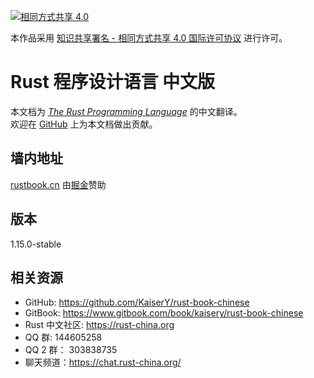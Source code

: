 [![相同方式共享 4.0](https://i.creativecommons.org/l/by-sa/4.0/88x31.png "相同方式共享 4.0")](http://creativecommons.org/licenses/by-sa/4.0/)

本作品采用 [知识共享署名 - 相同方式共享 4.0 国际许可协议](https://creativecommons.org/licenses/by-sa/4.0/) 进行许可。

# Rust 程序设计语言 中文版
本文档为 [*The Rust Programming Language*](https://doc.rust-lang.org/book/) 的中文翻译。  
欢迎在 [GitHub](https://github.com/KaiserY/rust-book-chinese) 上为本文档做出贡献。

## 墙内地址
[rustbook.cn](http://rustbook.cn/) 由[掘金](http://gold.xitu.io/)赞助

## 版本
1.15.0-stable

## 相关资源
* GitHub: https://github.com/KaiserY/rust-book-chinese
* GitBook: https://www.gitbook.com/book/kaisery/rust-book-chinese
* Rust 中文社区: https://rust-china.org
* QQ 群: 144605258
* QQ 2 群： 303838735
* 聊天频道：https://chat.rust-china.org/
